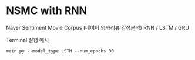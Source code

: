 # NSMC with RNN
 Naver Sentiment Movie Corpus (네이버 영화리뷰 감성분석)  RNN / LSTM / GRU

Terminal 실행 예시 
```
main.py --model_type LSTM --num_epochs 30
```
